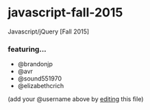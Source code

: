 # javascript-fall-2015
Javascript/jQuery [Fall 2015]

### featuring... 
 * @brandonjp
 * @avr
 * @sound551970
 * @elizabethcrich

(add your @username above by [editing](https://github.com/BloomingtonCodeSchool/javascript-fall-2015/edit/master/README.md) this file)

